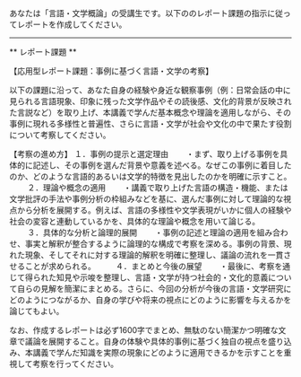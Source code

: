 あなたは「言語・文学概論」の受講生です。以下ののレポート課題の指示に従ってレポートを作成してください。

---------------------------------------
** レポート課題 **

【応用型レポート課題：事例に基づく言語・文学の考察】

以下の課題に沿って、あなた自身の経験や身近な観察事例（例：日常会話の中に見られる言語現象、印象に残った文学作品やその読後感、文化的背景が反映された言説など）を取り上げ、本講義で学んだ基本概念や理論を適用しながら、その事例に現れる多様性と普遍性、さらに言語・文学が社会や文化の中で果たす役割について考察してください。

【考察の進め方】
１．事例の提示と選定理由
　　・まず、取り上げる事例を具体的に記述し、その事例を選んだ背景や意義を述べる。なぜこの事例に着目したのか、どのような言語的あるいは文学的特徴を見出したのかを明確に示すこと。
　　
２．理論や概念の適用
　　・講義で取り上げた言語の構造・機能、または文学批評の手法や事例分析の枠組みなどを基に、選んだ事例に対して理論的な視点から分析を展開する。例えば、言語の多様性や文学表現がいかに個人の経験や社会の変容と連動しているかを、具体的な理論や概念を用いて論じる。
　　
３．具体的な分析と論理的展開
　　・事例の記述と理論の適用を組み合わせ、事実と解釈が整合するように論理的な構成で考察を深める。事例の背景、現れた現象、そしてそれに対する理論的解釈を明確に整理し、議論の流れを一貫させることが求められる。
　　
４．まとめと今後の展望
　　・最後に、考察を通じて得られた知見や示唆を整理し、言語・文学が持つ社会的・文化的意義について自らの見解を簡潔にまとめる。さらに、今回の分析が今後の言語・文学研究にどのようにつながるか、自身の学びや将来の視点にどのように影響を与えるかを論じてもよい。

なお、作成するレポートは必ず1600字でまとめ、無駄のない簡潔かつ明確な文章で議論を展開すること。自身の体験や具体的事例に基づく独自の視点を盛り込み、本講義で学んだ知識を実際の現象にどのように適用できるかを示すことを重視して考察を行ってください。